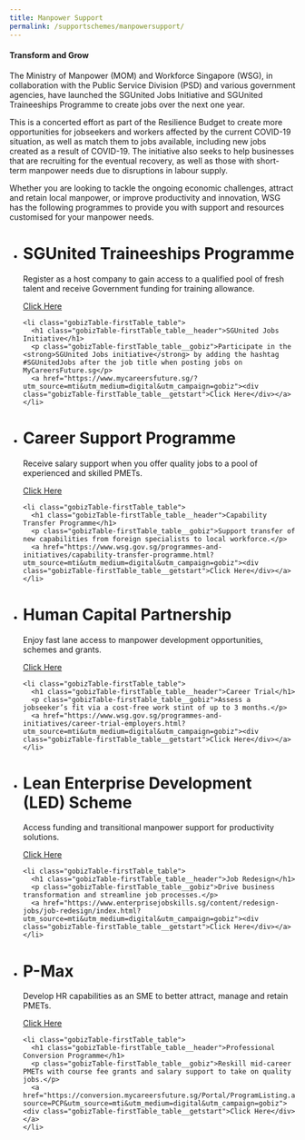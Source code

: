 ```yaml
---
title: Manpower Support
permalink: /supportschemes/manpowersupport/
---
```


#### **Transform and Grow**
The Ministry of Manpower (MOM) and Workforce Singapore (WSG), in collaboration with the Public Service Division (PSD) and various government agencies, have launched the SGUnited Jobs Initiative and SGUnited Traineeships Programme to create jobs over the next one year.

This is a concerted effort as part of the Resilience Budget to create more opportunities for jobseekers and workers affected by the current COVID-19 situation, as well as match them to jobs available, including new jobs created as a result of COVID-19. The initiative also seeks to help businesses that are recruiting for the eventual recovery, as well as those with short-term manpower needs due to disruptions in labour supply.

Whether you are looking to tackle the ongoing economic challenges, attract and retain local manpower, or improve productivity and innovation, WSG has the following programmes to provide you with support and resources customised for your manpower needs.

<div class="gobizTable">
  <ul class="gobizTable-firstTable">
    <li class="gobizTable-firstTable_table">
      <h1 class="gobizTable-firstTable_table__header">SGUnited Traineeships Programme</h1>
      <p class="gobizTable-firstTable_table__gobiz">Register as a host company to gain access to a qualified pool of fresh talent and receive Government funding for training allowance.</p>
      <a href="https://www.wsg.gov.sg/SGUnitedTraineeships-HostCompanies.html?utm_source=mti&utm_medium=digital&utm_campaign=gobiz"><div class="gobizTable-firstTable_table__getstart">Click Here</div></a>
    </li>

    <li class="gobizTable-firstTable_table">
      <h1 class="gobizTable-firstTable_table__header">SGUnited Jobs Initiative</h1>
      <p class="gobizTable-firstTable_table__gobiz">Participate in the <strong>SGUnited Jobs initiative</strong> by adding the hashtag #SGUnitedJobs after the job title when posting jobs on MyCareersFuture.sg</p>
      <a href="https://www.mycareersfuture.sg/?utm_source=mti&utm_medium=digital&utm_campaign=gobiz"><div class="gobizTable-firstTable_table__getstart">Click Here</div></a>
    </li>
  </ul>
</div>

<div class="gobizTable">
  <ul class="gobizTable-firstTable">
    <li class="gobizTable-firstTable_table">
      <h1 class="gobizTable-firstTable_table__header">Career Support Programme</h1>
      <p class="gobizTable-firstTable_table__gobiz">Receive salary support when you offer quality jobs to a pool of experienced and skilled PMETs.</p>
      <a href="https://www.wsg.gov.sg/programmes-and-initiatives/wsg-career-support-programme-employers.html?utm_source=mti&utm_medium=digital&utm_campaign=gobiz"><div class="gobizTable-firstTable_table__getstart">Click Here</div></a>
    </li>

    <li class="gobizTable-firstTable_table">
      <h1 class="gobizTable-firstTable_table__header">Capability Transfer Programme</h1>
      <p class="gobizTable-firstTable_table__gobiz">Support transfer of new capabilities from foreign specialists to local workforce.</p>
      <a href="https://www.wsg.gov.sg/programmes-and-initiatives/capability-transfer-programme.html?utm_source=mti&utm_medium=digital&utm_campaign=gobiz"><div class="gobizTable-firstTable_table__getstart">Click Here</div></a>
    </li>
  </ul>
</div>

<div class="gobizTable">
  <ul class="gobizTable-firstTable">
    <li class="gobizTable-firstTable_table">
      <h1 class="gobizTable-firstTable_table__header">Human Capital Partnership</h1>
      <p class="gobizTable-firstTable_table__gobiz">Enjoy fast lane access to manpower development opportunities, schemes and grants.</p>
      <a href="https://www.tal.sg/tafep/Getting-Started/Exemplary/HCP-Programme?utm_source=mti&utm_medium=digital&utm_campaign=gobiz"><div class="gobizTable-firstTable_table__getstart">Click Here</div></a>
    </li>

    <li class="gobizTable-firstTable_table">
      <h1 class="gobizTable-firstTable_table__header">Career Trial</h1>
      <p class="gobizTable-firstTable_table__gobiz">Assess a jobseeker’s fit via a cost-free work stint of up to 3 months.</p>
      <a href="https://www.wsg.gov.sg/programmes-and-initiatives/career-trial-employers.html?utm_source=mti&utm_medium=digital&utm_campaign=gobiz"><div class="gobizTable-firstTable_table__getstart">Click Here</div></a>
    </li>
  </ul>
</div>

<div class="gobizTable">
  <ul class="gobizTable-firstTable">
    <li class="gobizTable-firstTable_table">
      <h1 class="gobizTable-firstTable_table__header">Lean Enterprise Development (LED) Scheme</h1>
      <p class="gobizTable-firstTable_table__gobiz">Access funding and transitional manpower support for productivity solutions.</p>
      <a href="https://www.wsg.gov.sg/programmes-and-initiatives/manpower-lean-productivity/lean-enterprise-development.html?utm_source=mti&utm_medium=digital&utm_campaign=gobiz"><div class="gobizTable-firstTable_table__getstart">Click Here</div></a>
    </li>

    <li class="gobizTable-firstTable_table">
      <h1 class="gobizTable-firstTable_table__header">Job Redesign</h1>
      <p class="gobizTable-firstTable_table__gobiz">Drive business transformation and streamline job processes.</p>
      <a href="https://www.enterprisejobskills.sg/content/redesign-jobs/job-redesign/index.html?utm_source=mti&utm_medium=digital&utm_campaign=gobiz"><div class="gobizTable-firstTable_table__getstart">Click Here</div></a>
    </li>
  </ul>
</div>

<div class="gobizTable">
  <ul class="gobizTable-firstTable">
    <li class="gobizTable-firstTable_table">
      <h1 class="gobizTable-firstTable_table__header">P-Max</h1>
      <p class="gobizTable-firstTable_table__gobiz">Develop HR capabilities as an SME to better attract, manage and retain PMETs.</p>
      <a href="https://www.wsg.gov.sg/programmes-and-initiatives/p-max-employer.html?utm_source=mti&utm_medium=digital&utm_campaign=gobiz"><div class="gobizTable-firstTable_table__getstart">Click Here</div></a>
    </li>

    <li class="gobizTable-firstTable_table">
      <h1 class="gobizTable-firstTable_table__header">Professional Conversion Programme</h1>
      <p class="gobizTable-firstTable_table__gobiz">Reskill mid-career PMETs with course fee grants and salary support to take on quality jobs.</p>
      <a href="https://conversion.mycareersfuture.sg/Portal/ProgramListing.aspx?source=PCP&utm_source=mti&utm_medium=digital&utm_campaign=gobiz"><div class="gobizTable-firstTable_table__getstart">Click Here</div></a>
    </li>
  </ul>
</div>

